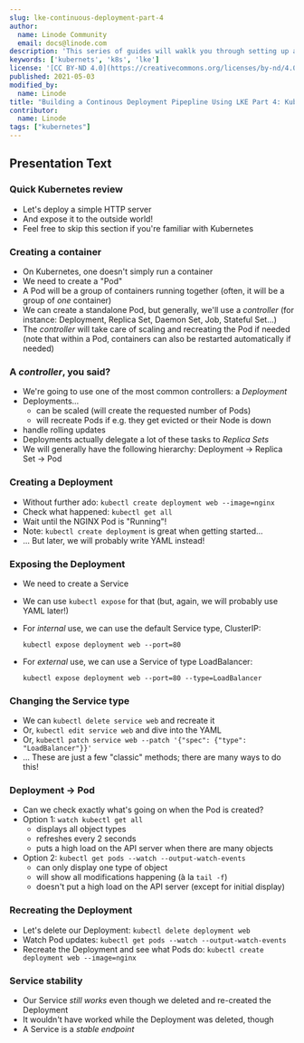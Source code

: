 ```yaml
---
slug: lke-continuous-deployment-part-4
author:
  name: Linode Community
  email: docs@linode.com
description: 'This series of guides will waklk you through setting up a continous deployment pipeline on LKE.'
keywords: ['kubernets', 'k8s', 'lke']
license: '[CC BY-ND 4.0](https://creativecommons.org/licenses/by-nd/4.0)'
published: 2021-05-03
modified_by:
  name: Linode
title: "Building a Continous Deployment Pipepline Using LKE Part 4: Kubernetes Review"
contributor:
  name: Linode
tags: ["kubernetes"]
---
```


## Presentation Text

### Quick Kubernetes review

- Let's deploy a simple HTTP server
- And expose it to the outside world!
- Feel free to skip this section if you're familiar with Kubernetes

### Creating a container

- On Kubernetes, one doesn't simply run a container
- We need to create a "Pod"
- A Pod will be a group of containers running together (often, it will be a group of *one* container)
- We can create a standalone Pod, but generally, we'll use a *controller* (for instance: Deployment, Replica Set, Daemon Set, Job, Stateful Set...)
- The *controller* will take care of scaling and recreating the Pod if needed (note that within a Pod, containers can also be restarted automatically if needed)

### A *controller*, you said?

- We're going to use one of the most common controllers: a *Deployment*
- Deployments...
  - can be scaled (will create the requested number of Pods)
  - will recreate Pods if e.g. they get evicted or their Node is down
- handle rolling updates
- Deployments actually delegate a lot of these tasks to *Replica Sets*
- We will generally have the following hierarchy: Deployment → Replica Set → Pod

### Creating a Deployment

- Without further ado: `kubectl create deployment web --image=nginx`
- Check what happened: `kubectl get all`
- Wait until the NGINX Pod is "Running"!
- Note: `kubectl create deployment` is great when getting started...
- ... But later, we will probably write YAML instead!

### Exposing the Deployment

- We need to create a Service
- We can use `kubectl expose` for that (but, again, we will probably use YAML later!)
- For *internal* use, we can use the default Service type, ClusterIP:

      kubectl expose deployment web --port=80

- For *external* use, we can use a Service of type LoadBalancer:

      kubectl expose deployment web --port=80 --type=LoadBalancer

### Changing the Service type

- We can `kubectl delete service web` and recreate it
- Or, `kubectl edit service web` and dive into the YAML
- Or, `kubectl patch service web --patch '{"spec": {"type": "LoadBalancer"}}'`
- ... These are just a few "classic" methods; there are many ways to do this!

### Deployment → Pod

- Can we check exactly what's going on when the Pod is created?
- Option 1: `watch kubectl get all`
  - displays all object types
  - refreshes every 2 seconds
  - puts a high load on the API server when there are many objects
- Option 2: `kubectl get pods --watch --output-watch-events`
  - can only display one type of object
  - will show all modifications happening (à la `tail -f`)
  - doesn't put a high load on the API server (except for initial display)

### Recreating the Deployment

- Let's delete our Deployment: `kubectl delete deployment web`
- Watch Pod updates: `kubectl get pods --watch --output-watch-events`
- Recreate the Deployment and see what Pods do: `kubectl create deployment web --image=nginx`

### Service stability

- Our Service *still works* even though we deleted and re-created the Deployment
- It wouldn't have worked while the Deployment was deleted, though
- A Service is a *stable endpoint*